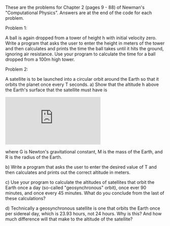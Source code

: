 These are the problems for Chapter 2 (pages 9 - 88) of Newman's "Computational Physics". Answers are at the end of the code for each problem.

Problem 1:

A ball is again dropped from a tower of height h with initial velocity zero. Write a program that asks the user to enter the height in meters of the tower and then calculates and prints the time the ball takes until it hits the ground, ignoring air resistance. Use your program to calculate the time for a ball dropped from a 100m high tower. 


Problem 2:

A satellite is to be launched into a circular orbit around the Earth so that it orbits the planet once every T seconds.
a) Show that the altitude h above the Earth's surface that the satellite must have is

![equation](http://www.sciweavers.org/tex2img.php?eq=h%20%3D%20%28%20%5Cfrac%7BGM%20T%5E%7B2%7D%20%7D%7B4%20%5Cpi%20%5E%7B2%7D%20%7D%20%29%5E%7B1%2F3%7D%20-%20R&bc=White&fc=Black&im=jpg&fs=12&ff=arev&edit=0)

where G is Newton's gravitational constant, M is the mass of the Earth, and R is the radius of the Earth.

b) Write a program that asks the user to enter the desired value of T and then calculates and prints out the correct altitude in meters.

c) Use your program to calculate the altitudes of satellites that orbit the Earth once a day (so-called "geosynchronous" orbit), once ever 90 minutes, and once every 45 minutes. What do you conclude from the last of these calculations?

d) Technically a geosynchronous satellite is one that orbits the Earth once per sidereal day, which is 23.93 hours, not 24 hours. Why is this? And how much difference will that make to the altitude of the satellite?


